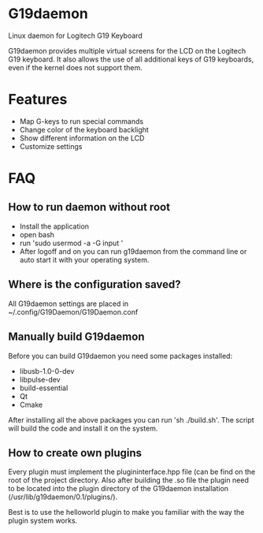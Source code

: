 # G19daemon
Linux daemon for Logitech G19 Keyboard

G19daemon provides multiple virtual screens for the LCD on the Logitech G19 keyboard. It also allows the use of all additional keys of G19 keyboards, even if the kernel does not support them.

# Features
- Map G-keys to run special commands
- Change color of the keyboard backlight
- Show different information on the LCD
- Customize settings


# FAQ

## How to run daemon without root
- Install the application
- open bash
- run 'sudo usermod -a -G input <username>'
- After logoff and on you can run g19daemon from the command line or auto start it with your operating system.

## Where is the configuration saved?
All G19daemon settings are placed in ~/.config/G19Daemon/G19Daemon.conf

## Manually build G19daemon
Before you can build G19daemon you need some packages installed:
- libusb-1.0-0-dev
- libpulse-dev
- build-essential
- Qt
- Cmake

After installing all the above packages you can run 'sh ./build.sh'. The script will build the code and install it on the system.

## How to create own plugins
Every plugin must implement the plugininterface.hpp file (can be find on the root of the project directory.
Also after building the .so file the plugin need to be located into the plugin directory of the G19daemon installation (/usr/lib/g19daemon/0.1/plugins/).

Best is to use the helloworld plugin to make you familiar with the way the plugin system works.

